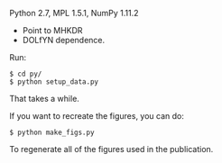 Python 2.7, MPL 1.5.1, NumPy 1.11.2

- Point to MHKDR
- DOLfYN dependence.

Run:

    $ cd py/
    $ python setup_data.py

That takes a while. 

If you want to recreate the figures, you can do:

    $ python make_figs.py
    
To regenerate all of the figures used in the publication.
